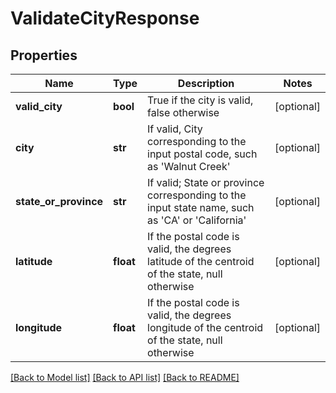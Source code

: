 # ValidateCityResponse

## Properties
Name | Type | Description | Notes
------------ | ------------- | ------------- | -------------
**valid_city** | **bool** | True if the city is valid, false otherwise | [optional] 
**city** | **str** | If valid, City corresponding to the input postal code, such as &#39;Walnut Creek&#39; | [optional] 
**state_or_province** | **str** | If valid; State or province corresponding to the input state name, such as &#39;CA&#39; or &#39;California&#39; | [optional] 
**latitude** | **float** | If the postal code is valid, the degrees latitude of the centroid of the state, null otherwise | [optional] 
**longitude** | **float** | If the postal code is valid, the degrees longitude of the centroid of the state, null otherwise | [optional] 

[[Back to Model list]](../README.md#documentation-for-models) [[Back to API list]](../README.md#documentation-for-api-endpoints) [[Back to README]](../README.md)


